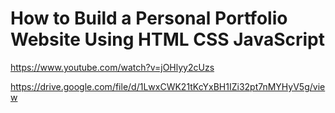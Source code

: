 # How to Build a Personal Portfolio Website Using HTML CSS JavaScript

https://www.youtube.com/watch?v=jOHlyy2cUzs

https://drive.google.com/file/d/1LwxCWK21tKcYxBH1IZi32pt7nMYHyV5g/view

